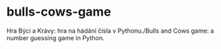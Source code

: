 # bulls-cows-game
Hra Býci a Krávy: hra na hádání čísla v Pythonu./Bulls and Cows game: a number guessing game in Python.

